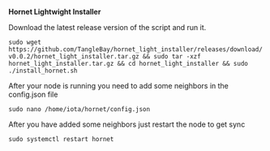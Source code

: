 **Hornet Lightwight Installer**

Download the latest release version of the script and run it.

`sudo wget https://github.com/TangleBay/hornet_light_installer/releases/download/v0.0.2/hornet_light_installer.tar.gz && sudo tar -xzf hornet_light_installer.tar.gz && cd hornet_light_installer && sudo ./install_hornet.sh`

After your node is running you need to add some neighbors in the config.json file

`sudo nano /home/iota/hornet/config.json`

After you have added some neighbors just restart the node to get sync

`sudo systemctl restart hornet`